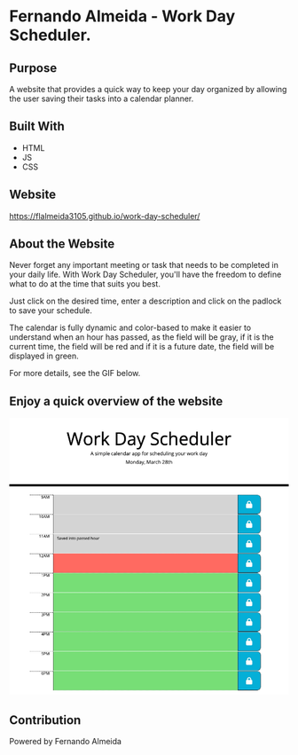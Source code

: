 # Fernando Almeida - Work Day Scheduler.

## Purpose
A website that provides a quick way to keep your day organized by allowing the user saving their tasks into a calendar planner. 

## Built With
* HTML
* JS
* CSS

## Website
https://flalmeida3105.github.io/work-day-scheduler/

## About the Website
Never forget any important meeting or task that needs to be completed in your daily life. With Work Day Scheduler, you'll have the freedom to define what to do at the time that suits you best.

Just click on the desired time, enter a description and click on the padlock to save your schedule.

The calendar is fully dynamic and color-based to make it easier to understand when an hour has passed, as the field will be gray, if it is the current time, the field will be red and if it is a future date, the field will be displayed in green.

For more details, see the GIF below.

## Enjoy a quick overview of the website
<img src="assets/image/workDayScheduler.gif" width="700" height="500" >

## Contribution
Powered by Fernando Almeida